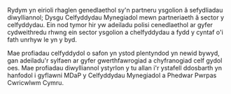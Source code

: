 Rydym yn eirioli rhaglen genedlaethol sy'n partneru ysgolion â sefydliadau diwylliannol; Dysgu Celfyddydau Mynegiadol mewn partneriaeth â sector y celfyddydau. Ein nod tymor hir yw adeiladu polisi cenedlaethol ar gyfer cydweithredu rhwng ein sector ysgolion a chelfyddydau a fydd y cyntaf o'i fath unrhyw le yn y byd.

Mae profiadau celfyddydol o safon yn ystod plentyndod yn newid bywyd, gan adeiladu'r sylfaen ar gyfer gwerthfawrogiad a chyfranogiad celf gydol oes. Mae profiadau diwylliannol ystyrlon y tu allan i'r ystafell ddosbarth yn hanfodol i gyflawni MDaP y Celfyddydau Mynegiadol a Phedwar Pwrpas Cwricwlwm Cymru.